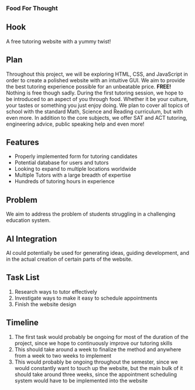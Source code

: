 ### Food For Thought

## Hook
A free tutoring website with a yummy twist!

## Plan
Throughout this project, we will be exploring HTML, CSS, and JavaScript in order to create a polished website with an intuitive GUI.
We aim to provide the best tutoring experience possible for an unbeatable price. **FREE!**
Nothing is free though sadly. During the first tutoring session, we hope to be introduced to an aspect of you through food. Whether it be your culture, your tastes or something you just enjoy doing. We plan to cover all topics of school with the standard Math, Science and Reading curriculum, but with even more. In addition to the core subjects, we offer SAT and ACT tutoring, engineering advice, public speaking help and even more!

## Features
- Properly implemented form for tutoring candidates
- Potential database for users and tutors
- Looking to expand to multiple locations worldwide
- Multiple Tutors with a large breadth of expertise
- Hundreds of tutoring hours in experience

## Problem
We aim to address the problem of students struggling in a challenging education system.

## AI Integration
AI could potentially be used for generating ideas, guiding development, and in the actual creation of certain parts of the website.

## Task List
1. Research ways to tutor effectively
2. Investigate ways to make it easy to schedule appointments
3. Finish the website design

## Timeline
1. The first task would probably be ongoing for most of the duration of the project, since we hope to continuously improve our tutoring skills
2. This should take around a week to finalize the method and anywhere from a week to two weeks to implement
3. This would probably be ongoing throughout the semester, since we would constantly want to touch up the website, but the main bulk of it should take around three weeks, since the appointment scheduling system would have to be implemented into the website
